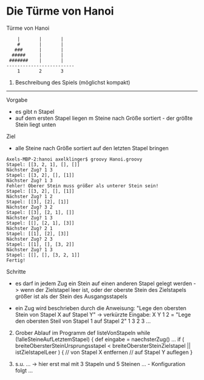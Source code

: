 Die Türme von Hanoi
====================


Türme von Hanoi

```
    |       |       |
    #       |       |
   ###      |       |
  #####     |       |
 #######    |       |
-------------------------
    1       2       3
```

1. Beschreibung des Spiels (möglichst kompakt)
-----------------------------------------------
Vorgabe
- es gibt n Stapel
- auf dem ersten Stapel liegen m Steine nach Größe sortiert - der größte Stein liegt unten

Ziel
- alle Steine nach Größe sortiert auf den letzten Stapel bringen
```
Axels-MBP-2:hanoi axelklinger$ groovy Hanoi.groovy
Stapel: [[3, 2, 1], [], []]
Nächster Zug? 1 3
Stapel: [[3, 2], [], [1]]
Nächster Zug? 1 3
Fehler! Oberer Stein muss größer als unterer Stein sein!
Stapel: [[3, 2], [], [1]]
Nächster Zug? 1 2
Stapel: [[3], [2], [1]]
Nächster Zug? 3 2
Stapel: [[3], [2, 1], []]
Nächster Zug? 1 3
Stapel: [[], [2, 1], [3]]
Nächster Zug? 2 1
Stapel: [[1], [2], [3]]
Nächster Zug? 2 3
Stapel: [[1], [], [3, 2]]
Nächster Zug? 1 3
Stapel: [[], [], [3, 2, 1]]
Fertig!
```

Schritte
- es darf in jedem Zug ein Stein auf einen anderen Stapel gelegt werden -> wenn der Zielstapel leer ist, oder der oberste Stein des Zielstapels größer ist als der Stein des Ausgangsstapels

- ein Zug wird beschrieben durch die Anweisung:
 "Lege den obersten Stein von Stapel X auf Stapel Y"
 -> verkürzte Eingabe: X Y
    1 2 = "Lege den obersten Steil von Stapel 1 auf Stapel 2"
    1 3
    2 3
    ...

2. Grober Ablauf im Programm
def listeVonStapeln
while (!alleSteineAufLetztemStapel) {
	def eingabe = naechsterZug()
	...
	if ( breiteObersterSteinUrsprungsstapel < breiteObersterSteinZielstapel
		|| istZielstapelLeer ) {
			// von Stapel X entfernen
			// auf Stapel Y auflegen
	}

3. s.u. ...
 -> hier erst mal mit 3 Stapeln und 5 Steinen ... - Konfiguration folgt ...
